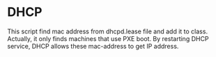 # DHCP
This script find mac address from dhcpd.lease file and add it to class. Actually, it only finds machines that use PXE boot.
By restarting DHCP service, DHCP allows these mac-address to get IP address.
